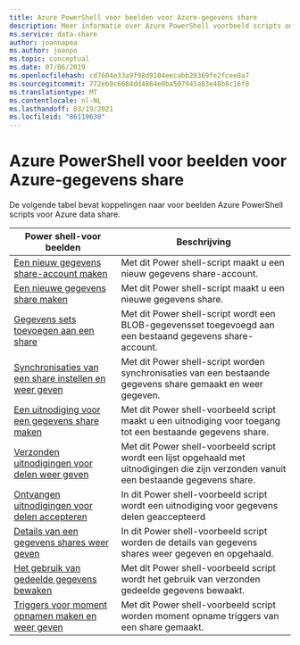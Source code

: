 ```yaml
---
title: Azure PowerShell voor beelden voor Azure-gegevens share
description: Meer informatie over Azure PowerShell voorbeeld scripts om u te helpen bij het maken en beheren van gegevens shares in azure data share.
ms.service: data-share
author: joannapea
ms.author: joanpo
ms.topic: conceptual
ms.date: 07/06/2019
ms.openlocfilehash: cd7604e33a9f98d9104eecabb20369fe2fcee8a7
ms.sourcegitcommit: 772eb9c6684dd4864e0ba507945a83e48b8c16f0
ms.translationtype: MT
ms.contentlocale: nl-NL
ms.lasthandoff: 03/19/2021
ms.locfileid: "86119630"
---
```

# <a name="azure-powershell-samples-for-azure-data-share"></a>Azure PowerShell voor beelden voor Azure-gegevens share

De volgende tabel bevat koppelingen naar voor beelden Azure PowerShell scripts voor Azure data share.

|Power shell-voor beelden|Beschrijving|
|---|---|
|[Een nieuw gegevens share-account maken](scripts/powershell/create-new-share-account-powershell.md)| Met dit Power shell-script maakt u een nieuw gegevens share-account. |
|[Een nieuwe gegevens share maken](scripts/powershell/create-new-share-powershell.md)| Met dit Power shell-script maakt u een nieuwe gegevens share. |
|[Gegevens sets toevoegen aan een share](scripts/powershell/add-datasets-powershell.md)| Met dit Power shell-script wordt een BLOB-gegevensset toegevoegd aan een bestaand gegevens share-account. |
|[Synchronisaties van een share instellen en weer geven](scripts/powershell/set-view-synchronizations-powershell.md)| Met dit Power shell-script worden synchronisaties van een bestaande gegevens share gemaakt en weer gegeven. |
|[Een uitnodiging voor een gegevens share maken](scripts/powershell/create-share-invitation-powershell.md)| Met dit Power shell-voorbeeld script maakt u een uitnodiging voor toegang tot een bestaande gegevens share. |
|[Verzonden uitnodigingen voor delen weer geven](scripts/powershell/view-sent-invitations-powershell.md)| Met dit Power shell-voorbeeld script wordt een lijst opgehaald met uitnodigingen die zijn verzonden vanuit een bestaande gegevens share. |
|[Ontvangen uitnodigingen voor delen accepteren](scripts/powershell/accept-share-invitations-powershell.md)| In dit Power shell-voorbeeld script wordt een uitnodiging voor gegevens delen geaccepteerd|
|[Details van een gegevens shares weer geven](scripts/powershell/view-share-details-powershell.md)| In dit Power shell-voorbeeld script worden de details van gegevens shares weer gegeven en opgehaald. |
|[Het gebruik van gedeelde gegevens bewaken](scripts/powershell/monitor-usage-powershell.md)| Met dit Power shell-voorbeeld script wordt het gebruik van verzonden gedeelde gegevens bewaakt. |
|[Triggers voor moment opnamen maken en weer geven](scripts/powershell/create-view-trigger-powershell.md)| Met dit Power shell-voorbeeld script worden moment opname triggers van een share gemaakt.







